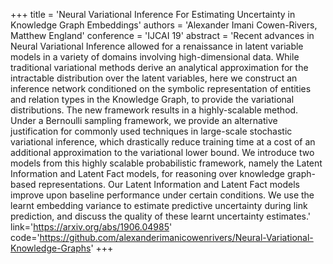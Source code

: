 +++
    title = 'Neural Variational Inference For Estimating Uncertainty in Knowledge Graph Embeddings'
    authors = 'Alexander Imani Cowen-Rivers, Matthew England'
    conference = 'IJCAI 19'
    abstract = 'Recent advances in Neural Variational Inference allowed for a renaissance in latent variable models in a variety of domains involving high-dimensional data. While traditional variational methods derive an analytical approximation for the intractable distribution over the latent variables, here we construct an inference network conditioned on the symbolic representation of entities and relation types in the Knowledge Graph, to provide the variational distributions. The new framework results in a highly-scalable method. Under a Bernoulli sampling framework, we provide an alternative justification for commonly used techniques in large-scale stochastic variational inference, which drastically reduce training time at a cost of an additional approximation to the variational lower bound. We introduce two models from this highly scalable probabilistic framework, namely the Latent Information and Latent Fact models, for reasoning over knowledge graph-based representations. Our Latent Information and Latent Fact models improve upon baseline performance under certain conditions. We use the learnt embedding variance to estimate predictive uncertainty during link prediction, and discuss the quality of these learnt uncertainty estimates.'
    link='https://arxiv.org/abs/1906.04985'
    code='https://github.com/alexanderimanicowenrivers/Neural-Variational-Knowledge-Graphs'
+++
